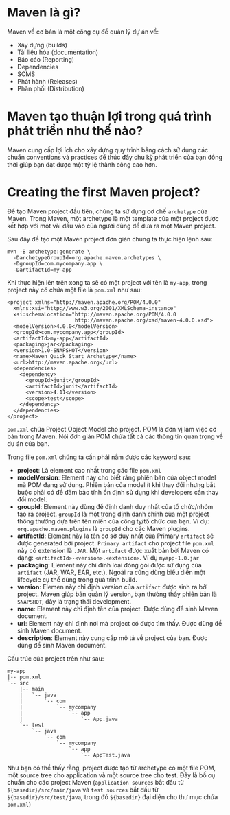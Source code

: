 # Maven là gì?

Maven về cơ bản là một công cụ để quản lý dự án về:
* Xây dựng (builds)
* Tài liệu hóa (documentation)
* Báo cáo (Reporting)
* Dependencies
* SCMS
* Phát hành (Releases)
* Phân phối (Distribution)

# Maven tạo thuận lợi trong quá trình phát triển như thế nào?

Maven cung cấp lợi ích cho xây dựng quy trình bằng cách sử dụng các chuẩn conventions và practices để thúc đẩy chu kỳ phát triển của bạn đồng thời giúp bạn đạt được một tỷ lệ thành công cao hơn.

# Creating the first Maven project?

Để tạo Maven project đầu tiên, chúng ta sử dụng cơ chế ```archetype``` của Maven. Trong Maven, một archetype là một template của một project được kết hợp với một vài đầu vào của người dùng để đưa ra một Maven project.

Sau đây để tạo một Maven project đơn giản chung ta thực hiện lệnh sau:

```
mvn -B archetype:generate \
  -DarchetypeGroupId=org.apache.maven.archetypes \
  -DgroupId=com.mycompany.app \
  -DartifactId=my-app
```

Khi thực hiện lên trên xong ta sẽ có một project với tên là ```my-app```, trong project này có chứa một file là ```pom.xml``` như sau:

```
<project xmlns="http://maven.apache.org/POM/4.0.0"
  xmlns:xsi="http://www.w3.org/2001/XMLSchema-instance"
  xsi:schemaLocation="http://maven.apache.org/POM/4.0.0
                      http://maven.apache.org/xsd/maven-4.0.0.xsd">
  <modelVersion>4.0.0</modelVersion>
  <groupId>com.mycompany.app</groupId>
  <artifactId>my-app</artifactId>
  <packaging>jar</packaging>
  <version>1.0-SNAPSHOT</version>
  <name>Maven Quick Start Archetype</name>
  <url>http://maven.apache.org</url>
  <dependencies>
    <dependency>
      <groupId>junit</groupId>
      <artifactId>junit</artifactId>
      <version>4.11</version>
      <scope>test</scope>
    </dependency>
  </dependencies>
</project>
```

```pom.xml``` chứa Project Object Model cho project. POM là đơn vị làm việc cơ bản trong Maven. Nói đơn giản POM chứa tất cả các thông tin quan trọng về dự án của bạn.

Trong file ```pom.xml``` chúng ta cần phải nắm được các keyword sau:

* **project**: Là element cao nhất trong các file ```pom.xml```
* **modelVersion**: Element này cho biết rằng phiên bản của object model mà POM đang sử dụng. Phiên bản của model ít khi thay đổi nhưng bắt buộc phải có để đảm bảo tính ổn định sử dụng khi developers cần thay đổi model.
* **groupId**: Element này dùng để định danh duy nhất của tổ chức/nhóm tạo ra project. ```groupId``` là một trong định danh chính của một project thông thường dựa trên tên miền của công ty/tổ chức của bạn. Ví dụ: ```org.apache.maven.plugins``` là ```groupId``` cho các Maven plugins.
* **artifactId**: Element này là tên cơ sở duy nhất của Primary ```artifact``` sẽ được generated bởi project. ```Primary artifact``` cho project file ```pom.xml``` này có extension là ```.JAR```. Một ```artifact``` được xuất bản bởi Maven có dạng: ```<artifactId>-<version>.<extension>```. Ví dụ ```myapp-1.0.jar```
* **packaging**: Element này chỉ đỉnh loại đóng gói được sử dụng của ```artifact``` (JAR, WAR, EAR, etc.). Ngoài ra cũng dùng biểu diễn một lifecycle cụ thể dùng trong quá trình build.
* **version**: Elemen này chỉ định version của ```artifact``` được sinh ra bởi project. Maven giúp bản quản lý version, bạn thường thấy phiên bản là ```SNAPSHOT```, đây là trạng thái development.
* **name**: Element này chỉ định tên của project. Được dùng để sinh Maven document.
* **url**: Element này chỉ định nơi mà project có được tìm thấy. Được dùng để sinh Maven document.
* **description**: Element này cung cấp mô tả về project của bạn. Được dùng để sinh Maven document.

Cấu trúc của project trên như sau:

```
my-app
|-- pom.xml
`-- src
    |-- main
    |   `-- java
    |       `-- com
    |           `-- mycompany
    |               `-- app
    |                   `-- App.java
    `-- test
        `-- java
            `-- com
                `-- mycompany
                    `-- app
                        `-- AppTest.java
```

Như bạn có thể thấy rằng, project được tạo từ archetype có một file POM, một source tree cho application và một source tree cho test. Đây là bố cụ chuẩn cho các project Maven (```application sources``` bắt đầu từ ```${basedir}/src/main/java``` và ```test sources``` bắt đầu từ ```${basedir}/src/test/java```, trong đó ```${basedir}``` đại diện cho thư mục chứa ```pom.xml```)
